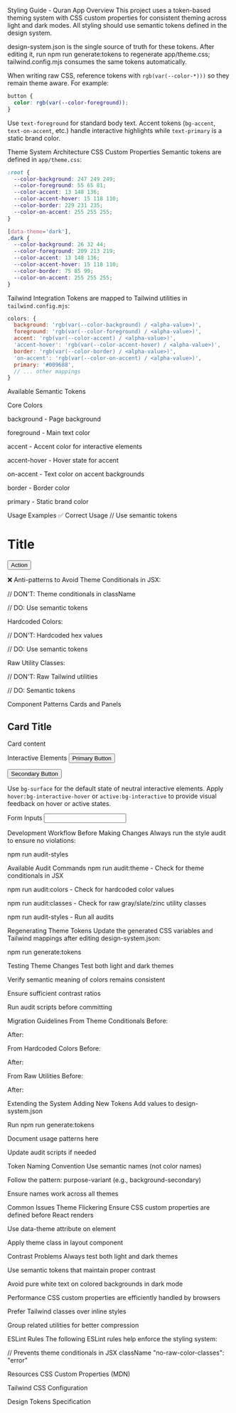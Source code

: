 Styling Guide - Quran App
Overview
This project uses a token-based theming system with CSS custom properties for consistent theming across light and dark modes. All styling should use semantic tokens defined in the design system.

design-system.json is the single source of truth for these tokens. After editing it, run npm run generate:tokens to regenerate app/theme.css; tailwind.config.mjs consumes the same tokens automatically.

When writing raw CSS, reference tokens with `rgb(var(--color-*)))` so they remain theme aware. For example:

```css
button {
  color: rgb(var(--color-foreground));
}
```

Use `text-foreground` for standard body text. Accent tokens (`bg-accent`, `text-on-accent`, etc.) handle interactive highlights while `text-primary` is a static brand color.

Theme System Architecture
CSS Custom Properties
Semantic tokens are defined in `app/theme.css`:

```css
:root {
  --color-background: 247 249 249;
  --color-foreground: 55 65 81;
  --color-accent: 13 148 136;
  --color-accent-hover: 15 118 110;
  --color-border: 229 231 235;
  --color-on-accent: 255 255 255;
}

[data-theme='dark'],
.dark {
  --color-background: 26 32 44;
  --color-foreground: 209 213 219;
  --color-accent: 13 148 136;
  --color-accent-hover: 15 118 110;
  --color-border: 75 85 99;
  --color-on-accent: 255 255 255;
}
```

Tailwind Integration
Tokens are mapped to Tailwind utilities in `tailwind.config.mjs`:

```js
colors: {
  background: 'rgb(var(--color-background) / <alpha-value>)',
  foreground: 'rgb(var(--color-foreground) / <alpha-value>)',
  accent: 'rgb(var(--color-accent) / <alpha-value>)',
  'accent-hover': 'rgb(var(--color-accent-hover) / <alpha-value>)',
  border: 'rgb(var(--color-border) / <alpha-value>)',
  'on-accent': 'rgb(var(--color-on-accent) / <alpha-value>)',
  primary: '#009688',
  // ... other mappings
}
```

Available Semantic Tokens

Core Colors

background - Page background

foreground - Main text color

accent - Accent color for interactive elements

accent-hover - Hover state for accent

on-accent - Text color on accent backgrounds

border - Border color

primary - Static brand color

Usage Examples
✅ Correct Usage
// Use semantic tokens

<div className="bg-background text-foreground border-border">
  <h1 className="text-primary">Title</h1>
  <button className="bg-accent text-on-accent hover:bg-accent-hover">Action</button>
</div>

❌ Anti-patterns to Avoid
Theme Conditionals in JSX:

// DON'T: Theme conditionals in className

<div className={theme === 'dark' ? 'bg-slate-800' : 'bg-white'}>

// DO: Use semantic tokens

<div className="bg-background">

Hardcoded Colors:

// DON'T: Hardcoded hex values

<div style={{ color: '#64748b' }}>

// DO: Use semantic tokens

<div className="text-foreground/80">

Raw Utility Classes:

// DON'T: Raw Tailwind utilities

<div className="bg-slate-100 text-gray-700">

// DO: Semantic tokens

<div className="bg-background text-foreground">

Component Patterns
Cards and Panels

<div className="bg-background border border-border rounded-lg p-4">
  <h2 className="text-foreground font-semibold">Card Title</h2>
  <p className="text-foreground/80">Card content</p>
</div>

Interactive Elements
<button className="bg-accent text-on-accent hover:bg-accent-hover focus:ring-2 focus:ring-accent/20">
Primary Button
</button>

<button className="bg-background text-foreground hover:bg-accent/10 border border-border">
  Secondary Button
</button>

Use `bg-surface` for the default state of neutral interactive elements. Apply
`hover:bg-interactive-hover` or `active:bg-interactive` to provide visual
feedback on hover or active states.

Form Inputs
<input className="bg-background border border-border text-foreground placeholder:text-foreground/50 focus:ring-2 focus:ring-accent/20" />

Development Workflow
Before Making Changes
Always run the style audit to ensure no violations:

npm run audit-styles

Available Audit Commands
npm run audit:theme - Check for theme conditionals in JSX

npm run audit:colors - Check for hardcoded color values

npm run audit:classes - Check for raw gray/slate/zinc utility classes

npm run audit-styles - Run all audits

Regenerating Theme Tokens
Update the generated CSS variables and Tailwind mappings after editing design-system.json:

npm run generate:tokens

Testing Theme Changes
Test both light and dark themes

Verify semantic meaning of colors remains consistent

Ensure sufficient contrast ratios

Run audit scripts before committing

Migration Guidelines
From Theme Conditionals
Before:

<div className={theme === 'dark' ? 'bg-slate-800 text-white' : 'bg-white text-black'}>

After:

<div className="bg-background text-foreground">

From Hardcoded Colors
Before:

<div style={{ backgroundColor: '#1e293b', color: '#f1f5f9' }}>

After:

<div className="bg-background text-foreground">

From Raw Utilities
Before:

<div className="bg-gray-100 text-gray-800 border-gray-300">

After:

<div className="bg-background text-foreground border-border">

Extending the System
Adding New Tokens
Add values to design-system.json

Run npm run generate:tokens

Document usage patterns here

Update audit scripts if needed

Token Naming Convention
Use semantic names (not color names)

Follow the pattern: purpose-variant (e.g., background-secondary)

Ensure names work across all themes

Common Issues
Theme Flickering
Ensure CSS custom properties are defined before React renders

Use data-theme attribute on <html> element

Apply theme class in layout component

Contrast Problems
Always test both light and dark themes

Use semantic tokens that maintain proper contrast

Avoid pure white text on colored backgrounds in dark mode

Performance
CSS custom properties are efficiently handled by browsers

Prefer Tailwind classes over inline styles

Group related utilities for better compression

ESLint Rules
The following ESLint rules help enforce the styling system:

// Prevents theme conditionals in JSX className
"no-raw-color-classes": "error"

Resources
CSS Custom Properties (MDN)

Tailwind CSS Configuration

Design Tokens Specification
